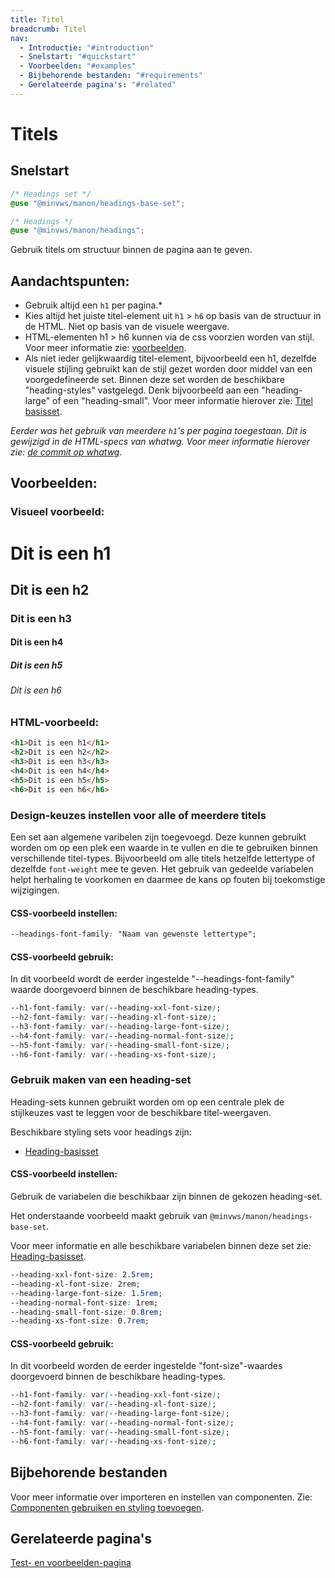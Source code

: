```yaml
---
title: Titel
breadcrumb: Titel
nav:
  - Introductie: "#introduction"
  - Snelstart: "#quickstart"
  - Voorbeelden: "#examples"
  - Bijbehorende bestanden: "#requirements"
  - Gerelateerde pagina's: "#related"
---
```


<h1 id="introduction">Titels</h1>

<h2 id="quickstart">Snelstart</h2>

```scss
/* Headings set */
@use "@minvws/manon/headings-base-set";

/* Headings */
@use "@minvws/manon/headings";
```

Gebruik titels om structuur binnen de pagina aan te geven.

<h2 class="heading-normal">Aandachtspunten:</h2>

- Gebruik altijd een `h1` per pagina.\*
- Kies altijd het juiste titel-element uit `h1` > `h6` op basis van de structuur
  in de HTML. Niet op basis van de visuele weergave.
- HTML-elementen h1 > h6 kunnen via de css voorzien worden van stijl. Voor meer
  informatie zie: [voorbeelden](#examples).
- Als niet ieder gelijkwaardig titel-element, bijvoorbeeld een h1, dezelfde
  visuele stijling gebruikt kan de stijl gezet worden door middel van een
  voorgedefineerde set. Binnen deze set worden de beschikbare "heading-styles"
  vastgelegd. Denk bijvoorbeeld aan een "heading-large" of een "heading-small".
  Voor meer informatie hierover zie: [Titel basisset](heading-base-set).

_Eerder was het gebruik van meerdere `h1`'s per pagina toegestaan. Dit is
gewijzigd in de HTML-specs van whatwg. Voor meer informatie hierover zie:
[de commit op whatwg](https://github.com/whatwg/html/commit/6682bdeee6fb08f5972bea92064fe250f1b4ec9c)._

<h2 id="examples">Voorbeelden:</h2>

### Visueel voorbeeld:

  <div class="visual-example">
    <h1>Dit is een h1</h1>
    <h2>Dit is een h2</h2>
    <h3>Dit is een h3</h3>
    <h4>Dit is een h4</h4>
    <h5>Dit is een h5</h5>
    <h6>Dit is een h6</h6>
  </div>

### HTML-voorbeeld:

```html
<h1>Dit is een h1</h1>
<h2>Dit is een h2</h2>
<h3>Dit is een h3</h3>
<h4>Dit is een h4</h4>
<h5>Dit is een h5</h5>
<h6>Dit is een h6</h6>
```

<h3 id="headings-variables">Design-keuzes instellen voor alle of meerdere titels</h3>

Een set aan algemene varibelen zijn toegevoegd. Deze kunnen gebruikt worden om
op een plek een waarde in te vullen en die te gebruiken binnen verschillende
titel-types. Bijvoorbeeld om alle titels hetzelfde lettertype of dezelfde
`font-weight` mee te geven. Het gebruik van gedeelde variabelen helpt herhaling
te voorkomen en daarmee de kans op fouten bij toekomstige wijzigingen.

#### CSS-voorbeeld instellen:

```css
--headings-font-family: "Naam van gewenste lettertype";
```

#### CSS-voorbeeld gebruik:

In dit voorbeeld wordt de eerder ingestelde "--headings-font-family" waarde
doorgevoerd binnen de beschikbare heading-types.

```css
--h1-font-family: var(--heading-xxl-font-size);
--h2-font-family: var(--heading-xl-font-size);
--h3-font-family: var(--heading-large-font-size);
--h4-font-family: var(--heading-normal-font-size);
--h5-font-family: var(--heading-small-font-size);
--h6-font-family: var(--heading-xs-font-size);
```

### Gebruik maken van een heading-set

Heading-sets kunnen gebruikt worden om op een centrale plek de stijlkeuzes vast
te leggen voor de beschikbare titel-weergaven.

Beschikbare styling sets voor headings zijn:

- [Heading-basisset](heading-base-set)

#### CSS-voorbeeld instellen:

Gebruik de variabelen die beschikbaar zijn binnen de gekozen heading-set.

Het onderstaande voorbeeld maakt gebruik van `@minvws/manon/headings-base-set`.

Voor meer informatie en alle beschikbare variabelen binnen deze set zie:
[Heading-basisset](heading-base-set).

```css
--heading-xxl-font-size: 2.5rem;
--heading-xl-font-size: 2rem;
--heading-large-font-size: 1.5rem;
--heading-normal-font-size: 1rem;
--heading-small-font-size: 0.8rem;
--heading-xs-font-size: 0.7rem;
```

#### CSS-voorbeeld gebruik:

In dit voorbeeld worden de eerder ingestelde "font-size"-waardes doorgevoerd
binnen de beschikbare heading-types.

```css
--h1-font-family: var(--heading-xxl-font-size);
--h2-font-family: var(--heading-xl-font-size);
--h3-font-family: var(--heading-large-font-size);
--h4-font-family: var(--heading-normal-font-size);
--h5-font-family: var(--heading-small-font-size);
--h6-font-family: var(--heading-xs-font-size);
```

<h2 id="requirements">Bijbehorende bestanden</h2>

Voor meer informatie over importeren en instellen van componenten. Zie:
[Componenten gebruiken en styling toevoegen](/documentation/import-styling).

<h2 id="related">Gerelateerde pagina's</h2>

[Test- en voorbeelden-pagina](/components/headings-test)
